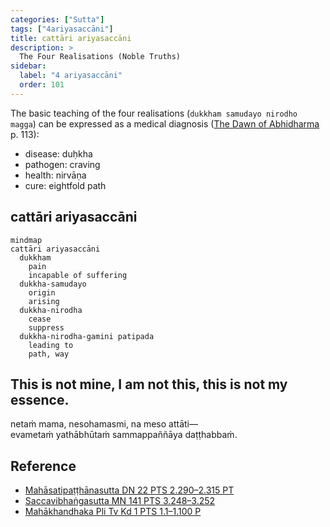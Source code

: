 ```yaml
---
categories: ["Sutta"]
tags: ["4ariyasaccāni"]
title: cattāri ariyasaccāni
description: >
  The Four Realisations (Noble Truths)
sidebar:
  label: "4 ariyasaccāni"
  order: 101
---
```


The basic teaching of the four realisations (`dukkham samudayo nirodho magga`) can be expressed as a medical diagnosis ([The Dawn of Abhidharma](https://www.buddhismuskunde.uni-hamburg.de/pdf/4-publikationen/hamburg-buddhist-studies/hamburgup-hbs2-analayo-abhidharma.pdf) p. 113):

* disease: duḥkha
* pathogen: craving
* health: nirvāṇa
* cure: eightfold path

## cattāri ariyasaccāni

```mermaid
mindmap
cattāri ariyasaccāni
  dukkham
    pain
    incapable of suffering
  dukkha-samudayo
    origin
    arising
  dukkha-nirodha
    cease
    suppress
  dukkha-nirodha-gamini patipada
    leading to
    path, way
```

## This is not mine, I am not this, this is not my essence.

netaṁ mama, nesohamasmi, na meso attāti— \
evametaṁ yathābhūtaṁ sammappaññāya daṭṭhabbaṁ.

## Reference

- [Mahāsatipaṭṭhānasutta DN 22 PTS 2.290–2.315 PT](https://suttacentral.net/dn22)
- [Saccavibhaṅgasutta MN 141 PTS 3.248–3.252](https://suttacentral.net/mn141)
- [Mahākhandhaka Pli Tv Kd 1 PTS 1.1–1.100 P](https://suttacentral.net/pli-tv-kd1)
